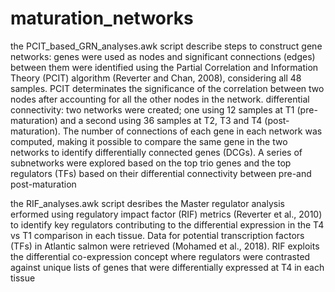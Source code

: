 # maturation_networks

the PCIT_based_GRN_analyses.awk script describe steps to construct gene networks:
genes were used as nodes and significant connections (edges) between them were identified using the Partial Correlation and Information Theory (PCIT) algorithm (Reverter and Chan, 2008), considering all 48 samples. PCIT determinates the significance of the correlation between two nodes after accounting for all the other nodes in the network. 
differential connectivity:
two networks were created; one using 12 samples at T1 (pre-maturation) and a second using 36 samples at T2, T3 and T4 (post-maturation). The number of connections of each gene in each network was computed, making it possible to compare the same gene in the two networks to identify differentially connected genes (DCGs). A series of subnetworks were explored based on the top trio genes and the top regulators (TFs) based on their differential connectivity between pre-and post-maturation

the RIF_analyses.awk script desribes the Master regulator analysis erformed using regulatory impact factor (RIF) metrics (Reverter et al., 2010) to identify key regulators contributing to the differential expression in the T4 vs T1 comparison in each tissue. Data for potential transcription factors (TFs) in Atlantic salmon were retrieved (Mohamed et al., 2018). RIF exploits the differential co-expression concept where regulators were contrasted against unique lists of genes that were differentially expressed at T4 in each tissue
